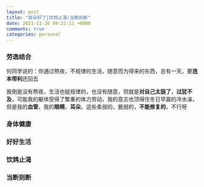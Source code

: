 ```yaml
---
layout: post
title: "耳朵好了|饮鸩止渴|当断则断"
date: 2021-11-26 09:22:11 +0800
comments: true
categories: personal
---
```

### 劳逸结合  
何同学说的：你通过熬夜，不规律的生活，随意而为得来的东西，总有一天，要**连本带利**还回去  

我倒是没有熬夜，生活也挺规律的，也没有随意，但就是**对自己太狠了**，**过犹不及**，可能我的躯体受得了繁重的体力劳动，我的意志也顶得住冬日早晨的冷水澡，但是我的**血管**，我的**眼睛**，**耳朵**，这些柔弱的，脆弱的，**不能修复的**，不行呀  
### 身体健康  
### 好好生活  
### 饮鸩止渴  
### 当断则断
